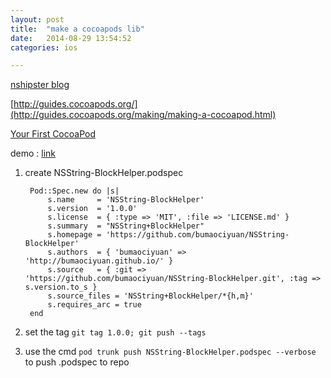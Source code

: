 ```yaml
---
layout: post
title:  "make a cocoapods lib"
date:   2014-08-29 13:54:52
categories: ios

---
```

[nshipster blog](http://nshipster.com/cocoapods/)

[http://guides.cocoapods.org/](http://guides.cocoapods.org/making/making-a-cocoapod.html)

[Your First CocoaPod](http://code.dblock.org/your-first-cocoapod)

demo : [link](https://github.com/bumaociyuan/NSString-BlockHelper.git)

1. create NSString-BlockHelper.podspec


		Pod::Spec.new do |s|
  			s.name     = 'NSString-BlockHelper'
  			s.version  = '1.0.0'
			s.license  = { :type => 'MIT', :file => 'LICENSE.md' }
			s.summary  = "NSString+BlockHelper"
  			s.homepage = 'https://github.com/bumaociyuan/NSString-BlockHelper'
			s.authors  = { 'bumaociyuan' => 'http://bumaociyuan.github.io/' }
 			s.source   = { :git => 'https://github.com/bumaociyuan/NSString-BlockHelper.git', :tag => s.version.to_s }
 			s.source_files = 'NSString+BlockHelper/*{h,m}'
 			s.requires_arc = true
		end



2. set the tag
`git tag 1.0.0;	git push --tags`


3. use the cmd
`pod trunk push NSString-BlockHelper.podspec --verbose` to push .podspec to repo

